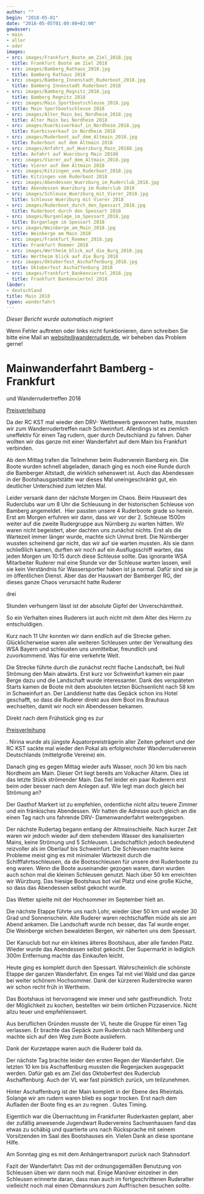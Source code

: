 ```yaml
---
author: ""
begin: "2018-05-01"
date: "2018-05-05T01:00:00+02:00"
gewässer:
- main
- aller
- oder
images:
- src: images/Frankfurt_Boote_am_Ziel_2018.jpg
  title: Frankfurt Boote am Ziel 2018
- src: images/Bamberg_Rathaus_2018.jpg
  title: Bamberg Rathaus 2018
- src: images/Bamberg_Innenstadt_Ruderboot_2018.jpg
  title: Bamberg Innenstadt Ruderboot 2018
- src: images/Bamberg_Regnitz_2018.jpg
  title: Bamberg Regnitz 2018
- src: images/Main_Sportbootschleuse_2018.jpg
  title: Main Sportbootschleuse 2018
- src: images/Alter_Main_bei_Nordheim_2018.jpg
  title: Alter Main bei Nordheim 2018
- src: images/Kuerbisverkauf_in_Nordheim_2018.jpg
  title: Kuerbisverkauf in Nordheim 2018
- src: images/Ruderboot_auf_dem_Altmain_2018.jpg
  title: Ruderboot auf dem Altmain 2018
- src: images/Anfahrt_auf_Wuerzburg_Main_20188.jpg
  title: Anfahrt auf Wuerzburg Main 20188
- src: images/Vierer_auf_dem_Altmain_2018.jpg
  title: Vierer auf dem Altmain 2018
- src: images/Kitzingen_vom_Ruderboot_2018.jpg
  title: Kitzingen vom Ruderboot 2018
- src: images/Abendessen_Wuerzburg_im_Ruderclub_2018.jpg
  title: Abendessen Wuerzburg im Ruderclub 2018
- src: images/Schleuse_Wuerzburg_mit_Vierer_2018.jpg
  title: Schleuse Wuerzburg mit Vierer 2018
- src: images/Ruderboot_durch_den_Spessart_2018.jpg
  title: Ruderboot durch den Spessart 2018
- src: images/Burganlage_im_Spessart_2018.jpg
  title: Burganlage im Spessart 2018
- src: images/Weinberge_am_Main_2018.jpg
  title: Weinberge am Main 2018
- src: images/Frankfurt_Roemer_2018.jpg
  title: Frankfurt Roemer 2018
- src: images/Wertheim_blick_auf_die_Burg_2018.jpg
  title: Wertheim blick auf die Burg 2018
- src: images/Oktoberfest_Aschaffenburg_2018.jpg
  title: Oktoberfest Aschaffenburg 2018
- src: images/Frankfurt_Bankenviertel_2018.jpg
  title: Frankfurt Bankenviertel 2018
länder:
- deutschland
title: Main 2018
typen: wanderfahrt
---
```



*Dieser Bericht wurde automatisch migriert*

Wenn Fehler auftreten oder links nicht funktionieren, dann schreiben Sie bitte eine Mail an website@wanderrudern.de, wir beheben das Problem gerne!



# Mainwanderfahrt Bamberg - Frankfurt


und Wanderrudertreffen 2018

[Preisverleihung](/berichte/2018/wrt_schweinfurt_aquatorpreis_n)

Da der RC KST mal wieder den DRV- Wettbewerb gewonnen hatte, mussten wir zum Wanderrudertreffen nach Schweinfurt. Allerdings ist es ziemlich uneffektiv für einen Tag rudern, quer durch Deutschland zu fahren. Daher wollten wir das ganze mit einer Wanderfahrt auf dem Main bis Frankfurt verbinden.

Ab dem Mittag trafen die Teilnehmer beim Ruderverein Bamberg ein. Die Boote wurden schnell abgeladen, danach ging es noch eine Runde durch die Bamberger Altstadt, die wirklich sehenswert ist. Auch das Abendessen in der Bootshausgaststätte war dieses Mal uneingeschränkt gut, ein deutlicher Unterschied zum letzten Mal.

Leider versank dann der nächste Morgen im Chaos. Beim Hauswart des Ruderclubs war um 8 Uhr die Schleusung in der historischen Schleuse von Bamberg angemeldet.  Hier passten unsere 4 Ruderboote grade so herein. Erst am Morgen erfuhren wir dann, dass wir vor der 2. Schleuse 1500m weiter auf die zweite Rudergruppe aus Nürnberg zu warten hätten. Wir waren nicht begeistert, aber dachten uns zunächst nichts. Erst als die Wartezeit immer länger wurde, machte sich Unmut breit. Die Nürnberger wussten scheinend gar nicht, das wir auf sie warten mussten. Als sie dann schließlich kamen, durften wir noch auf ein Ausflugsschiff warten, das jeden Morgen um 10:15 durch diese Schleuse sollte. Das ignorante WSA Mitarbeiter Ruderer mal eine Stunde vor der Schleuse warten lassen, weil sie kein Verständnis für Wassersportler haben ist ja normal. Dafür sind sie ja im öffentlichen Dienst. Aber das der Hauswart der Bamberger RG, der dieses ganze Chaos verursacht hatte Ruderer

drei

Stunden verhungern lässt ist der absolute Gipfel der Unverschämtheit.

So ein Verhalten eines Ruderers ist auch nicht mit dem Alter des Herrn zu entschuldigen.

Kurz nach 11 Uhr konnten wir dann endlich auf die Strecke gehen. Glücklicherweise waren alle weiteren Schleusen unter der Verwaltung des WSA Bayern und schleusten uns unmittelbar, freundlich und zuvorkommend. Was für eine verkehrte Welt.

Die Strecke führte durch die zunächst recht flache Landschaft, bei Null Strömung den Main abwärts. Erst kurz vor Schweinfurt kamen ein paar Berge dazu und die Landschaft wurde interessanter. Dank des verspäteten Starts kamen de Boote mit dem absoluten letzten Büchsenlicht nach 58 km in Schweinfurt an. Der Landdienst hatte das Gepäck schon ins Hotel geschafft, so dass die Ruderer direkt aus dem Boot ins Brauhaus wechselten, damit wir noch ein Abendessen bekamen.

Direkt nach dem Frühstück ging es zur

[Preisverleihung](/berichte/2018/wrt_schweinfurt_aquatorpreis_n)

. Nirina wurde als jüngste Äquatorpreisträgerin aller Zeiten gefeiert und der RC KST sackte mal wieder den Pokal als erfolgreichster Wanderruderverein Deutschlands (mittelgroße Vereine) ein.

Danach ging es gegen Mittag wieder aufs Wasser, noch 30 km bis nach Nordheim am Main. Dieser Ort liegt bereits am Volkacher Altarm. Dies ist das letzte Stück strömender Main. Das fiel leider ein paar Ruderern erst beim oder besser nach dem Anlegen auf. Wie legt man doch gleich bei Strömung an?

Der Gasthof Markert ist zu empfehlen, ordentliche nicht allzu teuere Zimmer und ein fränkisches Abendessen. Wir hatten die Adresse auch gleich an die einen Tag nach uns fahrende DRV- Damenwanderfahrt weitergegeben.

Der nächste Rudertag begann entlang der Altmainschleife. Nach kurzer Zeit waren wir jedoch wieder auf dem stehendem Wasser des kanalisierten Mains, keine Strömung und 5 Schleusen. Landschaftlich jedoch bedeutend reizvoller als im Oberlauf bis Schweinfurt. Die Schleusen machte keine Probleme meist ging es mit minimaler Wartezeit durch die Schifffahrtsschleusen, da die Bootsschleusen für unsere drei Ruderboote zu eng waren. Wenn die Boote auseinander gezogen waren, dann wurden auch schon mal die kleinen Schleusen genutzt. Nach über 50 km erreichten wir Würzburg. Das hiesige Bootshaus bot viel Platz und eine große Küche, so dass das Abendessen selbst gekocht wurde.

Das Wetter spielte mit der Hochsommer im September hielt an.

Die nächste Etappe führte uns nach Lohr, wieder über 50 km und wieder 30 Grad und Sonnenschein. Alle Ruderer waren rechtschaffen müde als sie am Abend ankamen. Die Landschaft wurde nch besser, das Tal wurde enger. Die Weinberge wichen bewaldeten Bergen, wir näherten uns dem Spessart.

Der Kanuclub bot nur ein kleines älteres Bootshaus, aber alle fanden Platz. Wieder wurde das Abendessen selbst gekocht. Der Supermarkt in lediglich 300m Entfernung machte das Einkaufen leicht.

Heute ging es komplett durch den Spessart. Wahrscheinlich die schönste Etappe der ganzen Wanderfahrt. Ein enges Tal mit viel Wald und das ganze bei weiter schönem Hochsommer. Dank der kürzeren Ruderstrecke waren wir schon recht früh in Wertheim.

Das Bootshaus ist hervorragend wie immer und sehr gastfreundlich. Trotz der Möglichkeit zu kochen, bestellten wir beim örtlichen Pizzaservice. Nicht allzu teuer und empfehlenswert.

Aus beruflichen Gründen musste der VL heute die Gruppe für einen Tag verlassen. Er brachte das Gepäck zum Ruderclub nach Miltenberg und machte sich auf den Weg zum Boote ausliefern.

Dank der Kurzetappe waren auch die Ruderer bald da.

Der nächste Tag brachte leider den ersten Regen der Wanderfahrt. Die letzten 10 km bis Aschaffenburg mussten die Regenjacken ausgepackt werden. Dafür gab es am Ziel das Oktoberfest des Ruderclub Aschaffenburg. Auch der VL war fast pünktlich zurück, um teilzunehmen.

Hinter Aschaffenburg ist der Main komplett in der Ebene des Rheintals. Solange wir am rudern waren blieb es sogar trocken. Erst nach dem Aufladen der Boote fing es an zu regnen . Gutes Timing.

Eigentlich war die Übernachtung im Frankfurter Ruderkasten geplant, aber der zufällig anwesende Jugendwart Rudervereins Sachsenhausen fand das etwas zu schäbig und quartierte uns nach Rücksprache mit seinem Vorsitzenden im Saal des Bootshauses ein. Vielen Dank an diese spontane Hilfe.

Am Sonntag ging es mit dem Anhängertransport zurück nach Stahnsdorf.

Fazit der Wanderfahrt: Das mit der ordnungsgemäßen Benutzung von Schleusen üben wir dann noch mal. Einige Manöver einzelner in den Schleusen erinnerte daran, dass man auch im fortgeschrittenen Ruderalter vielleicht noch mal einen Obmannskurs zum Auffrischen besuchen sollte.

